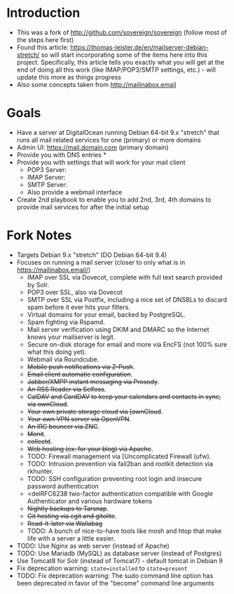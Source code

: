 # Introduction

* This was a fork of http://github.com/sovereign/sovereign (follow most of the steps here first)
* Found this article: https://thomas-leister.de/en/mailserver-debian-stretch/ so will start incorporating some of the items here into this project.  Specifically, this article tells you exactly what you will get at the end of doing all this work (like IMAP/POP3/SMTP settings, etc.) - will update this more as things progress
* Also some concepts taken from http://mailinabox.email

# Goals

* Have a server at DigitalOcean running Debian 64-bit 9.x "stretch" that runs all mail related services for one (primary) or more domains
* Admin UI: https://mail.domain.com (primary domain)
* Provide you with DNS entries
  *
* Provide you with settings that will work for your mail client
  * POP3 Server:
  * IMAP Server:
  * SMTP Server:
  * Also provide a webmail interface
* Create 2nd playbook to enable you to add 2nd, 3rd, 4th domains to provide mail services for after the initial setup

# Fork Notes

* Targets Debian 9.x "stretch" (DO Debian 64-bit 9.4)
* Focuses on running a mail server (closer to only what is in https://mailinabox.email/)
  - IMAP over SSL via Dovecot, complete with full text search provided by Solr.
  - POP3 over SSL, also via Dovecot
  - SMTP over SSL via Postfix, including a nice set of DNSBLs to discard spam before it ever hits your filters.
  - Virtual domains for your email, backed by PostgreSQL.
  - Spam fighting via Rspamd.
  - Mail server verification using DKIM and DMARC so the Internet knows your mailserver is legit.
  - Secure on-disk storage for email and more via EncFS (not 100% sure what this doing yet).
  - Webmail via Roundcube.
  - <del>Mobile push notifications via Z-Push</del>.
  - <del>Email client automatic configuration</del>.
  - <del>Jabber/XMPP instant messaging via Prosody</del>.
  - <del>An RSS Reader via Selfoss</del>.
  - <del>CalDAV and CardDAV to keep your calendars and contacts in sync, via ownCloud</del>.
  - <del>Your own private storage cloud via [ownCloud</del>.
  - <del>Your own VPN server via OpenVPN</del>.
  - <del>An IRC bouncer via ZNC</del>.
  - <del>Monit</del>.
  - <del>collectd</del>.
  - <del>Web hosting (ex: for your blog) via Apache</del>.
  - TODO: Firewall management via [Uncomplicated Firewall (ufw).
  - TODO: Intrusion prevention via fail2ban and rootkit detection via rkhunter.
  - TODO: SSH configuration preventing root login and insecure password authentication
  - <delRFC6238 two-factor authentication compatible with Google Authenticator and various hardware tokens</del>
  - <del>Nightly backups to Tarsnap</del>.
  - <del>Git hosting via cgit and gitolite</del>.
  - <del>Read-it-later via Wallabag</del>
  - TODO: A bunch of nice-to-have tools like mosh and htop that make life with a server a little easier.
* TODO: Use Nginx as web server (instead of Apache)
* TODO: Use Mariadb (MySQL) as database server (instead of Postgres)
* Use Tomcat8 for Solr (instead of Tomcat7) - default tomcat in Debian 9
* Fix deprecation warning: `state=installed` to `state=present`
* TODO: Fix deprecation warning: The sudo command line option has been deprecated in favor of the "become" command line arguments
